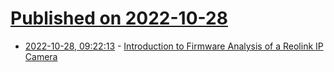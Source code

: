 # [Published on 2022-10-28](index.md)

* [2022-10-28, 09:22:13](https://lobste.rs/s/nwd5bx/introduction_firmware_analysis_reolink) - [Introduction to Firmware Analysis of a Reolink IP Camera](https://serhack.me/articles/introduction-firmware-analysis-ip-camera-reolink/)
